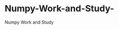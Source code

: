   # Numpy-Work-and-Study-
Numpy Work and Study 
                
                
              
                     
                  
                                                         
                                                   
                  
                    
                                                                                                     
                                                                                                           
                                                                                 
                                                                                                                     
                                                                                                                                                                                                                    
                                                                                                                                                                                         
                                                                                                                             
                                                                                                    
                                                                                                
                    
